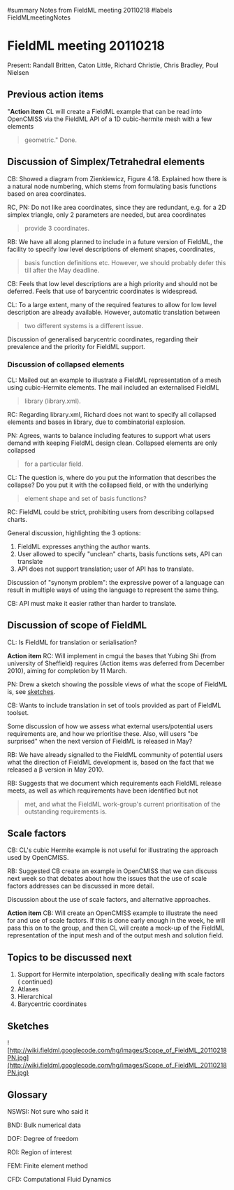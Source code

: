 ﻿#summary Notes from FieldML meeting 20110218
#labels FieldMLmeetingNotes

# FieldML meeting 20110218 #

Present: Randall Britten, Caton Little, Richard Christie, Chris Bradley, Poul Nielsen

## Previous action items ##
"**Action item** CL will create a FieldML example that can be read into OpenCMISS via the FieldML API of a 1D cubic-hermite mesh with a few elements
> geometric." Done.

## Discussion of Simplex/Tetrahedral elements ##

CB: Showed a diagram from Zienkiewicz, Figure 4.18.  Explained how there is a natural node numbering, which stems from formulating basis functions
based on area coordinates.

RC, PN: Do not like area coordinates, since they are redundant, e.g. for a 2D simplex triangle, only 2 parameters are needed, but area coordinates
> provide 3 coordinates.

RB: We have all along planned to include in a future version of FieldML, the facility to specify low level descriptions of element shapes, coordinates,
> basis function definitions etc.  However, we should probably defer this till after the May deadline.

CB: Feels that low level descriptions are a high priority and should not be deferred. Feels that use of barycentric coordinates is widespread.

CL: To a large extent, many of the required features to allow for low level description are already available.  However, automatic translation between
> two different systems is a different issue.

Discussion of generalised barycentric coordinates, regarding their prevalence and the priority for FieldML support.

### Discussion of collapsed elements ###
CL: Mailed out an example to illustrate a FieldML representation of a mesh using cubic-Hermite elements.  The mail included an externalised FieldML
> library (library.xml).

RC: Regarding library.xml, Richard does not want to specify all collapsed elements and bases in library, due to combinatorial explosion.

PN: Agrees, wants to balance including features to support what users demand with keeping FieldML design clean. Collapsed elements are only collapsed
> for a particular field.

CL: The question is, where do you put the information that describes the collapse? Do you put it with the collapsed field, or with the underlying
> element shape and set of basis functions?

RC: FieldML could be strict, prohibiting users from describing collapsed charts.

General discussion, highlighting the 3 options:
  1. FieldML expresses anything the author wants.
  1. User allowed to specify "unclean" charts, basis functions sets, API can translate
  1. API does not support translation; user of API has to translate.

Discussion of "synonym problem": the expressive power of a language can result in multiple ways of using the language to represent the same thing.

CB: API must make it easier rather than harder to translate.

## Discussion of scope of FieldML ##

CL: Is FieldML for translation or serialisation?

**Action item** RC: Will implement in cmgui the bases that Yubing Shi (from university of Sheffield) requires (Action items was deferred from
December 2010), aiming for completion by 11 March.

PN: Drew a sketch showing the possible views of what the scope of FieldML is, see [sketches](#Sketches.md).

CB: Wants to include translation in set of tools provided as part of FieldML toolset.

Some discussion of how we assess what external users/potential users requirements are, and how we prioritise these.  Also, will users
"be surprised" when the next version of FieldML is released in May?

RB: We have already signalled to the FieldML community of potential users what the direction of FieldML development is, based on the fact
that we released a β version in May 2010.

RB: Suggests that we document which requirements each FieldML release meets, as well as which requirements have been identified but not
> met, and what the FieldML work-group's current prioritisation of the outstanding requirements is.

## Scale factors ##
CB: CL's cubic Hermite example is not useful for illustrating the approach used by OpenCMISS.

RB: Suggested CB create an example in OpenCMISS that we can discuss next week so that debates about how the issues that the use of scale
factors addresses can be discussed in more detail.

Discussion about the use of scale factors, and alternative approaches.

**Action item** CB: Will create an OpenCMISS example to illustrate the need for and use of scale factors.  If this is done early enough
in the week, he will pass this on to the group, and then CL will create a mock-up of the FieldML representation of the input mesh and
of the output mesh and solution field.

## Topics to be discussed next ##
  1. Support for Hermite interpolation, specifically dealing with scale factors ( continued)
  1. Atlases
  1. Hierarchical
  1. Barycentric coordinates

## Sketches ##

![http://wiki.fieldml.googlecode.com/hg/images/Scope_of_FieldML_20110218PN.jpg](http://wiki.fieldml.googlecode.com/hg/images/Scope_of_FieldML_20110218PN.jpg)


## Glossary ##
NSWSI: Not sure who said it

BND: Bulk numerical data

DOF: Degree of freedom

ROI: Region of interest

FEM: Finite element method

CFD: Computational Fluid Dynamics